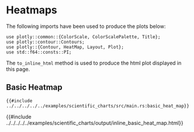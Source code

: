 # Heatmaps

The following imports have been used to produce the plots below:

```rust,no_run
use plotly::common::{ColorScale, ColorScalePalette, Title};
use plotly::contour::Contours;
use plotly::{Contour, HeatMap, Layout, Plot};
use std::f64::consts::PI;
```

The `to_inline_html` method is used to produce the html plot displayed in this page.

## Basic Heatmap
```rust,no_run
{{#include ../../../../../examples/scientific_charts/src/main.rs:basic_heat_map}}
```

{{#include ../../../../../examples/scientific_charts/output/inline_basic_heat_map.html}}